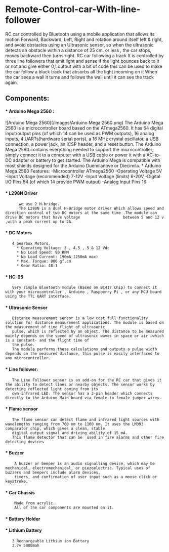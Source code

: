 # Remote-Control-car-With-line-follower
 RC car controlled by Bluetooth using a mobile application that allows its motion Forward, Backward, Left, Right and rotation around itself left & right, and avoid obstacles using an Ultrasonic sensor, so when the ultrasonic detects an obstacle within a distance of 25 cm. or less , the car stops, moves backward then turns right.
RC car following a track It is controlled by three line followers that emit light and sense if the light bounces back to it or not and give either 0,1 output with a bit of code this can be used to make the car follow a black track that absorbs all the light incoming on it When the car sees a wall it turns and follows the wall until it can see the track again.

## Components:
  #### * Arduino Mega 2560 : 
  ![Arduino Mega 2560](/images/Arduino Mega 2560.png)
        The Arduino Mega 2560 is a microcontroller board based on the ATmega2560. It has 54 digital input/output pins (of which 14 can be used as PWM outputs), 16 analog inputs, 4               UARTs(hardware serial ports), a 16 MHz crystal oscillator, a USB connection, a power jack, an ICSP header, and a reset button.
        The Arduino Mega 2560 contains everything needed to support the microcontroller; simply connect it to a computer with a USB cable or power it with a AC-to-DC adapter or                 battery to get started. The Arduino Mega is compatible with most shields designed for the Arduino Duemilanove or Diecimila.
        * Arduino Mega 2560 Features:
          -Microcontroller ATmega2560
          -Operating Voltage 5V
          -Input Voltage (recommended) 7-12V
          -Input Voltage (limits) 6-20V
          -Digital I/O Pins 54 (of which 14 provide PWM output)
           -Analog Input Pins 16
   #### * L298N Driver
          we use 2 H-bridge.
          The L298N is a dual H-Bridge motor driver Which allows speed and direction control of two DC motors at the same time .The module can drive DC motors that have voltage                   between 5 and 12 v ,with a peak current up to 2A.
   #### * DC Motors
       4 Gearbox Motors. 
         * Operating Voltage: 3 , 4.5 , 5 & 12 Vdc
         * No Load Speed: 90 RPM
         * No Load Current: 190mA (250mA max)
         * Max. Torque: 800 gf.cm
         * Gear Ratio: 48:1
       
  #### * HC-05
       Very simple Bluetooth module (Based on BC417 Chip) to connect it with your microcontroller , Arduino , Raspberry Pi , or any MCU board using the TTL UART interface. 
  #### * Ultrasonic Sensor
       Distance measurement sensor is a low cost full functionality solution for distance measurement applications. The module is based on the measurement of time flight of ultrasonic
       pulse, which is reflected by an object. The distance to be measured mainly depends on the speed of ultrasonic waves in space or air –which is a constant- and the flight time of
       the pulse.
       The module performs these calculations and outputs a pulse width depends on the measured distance, this pulse is easily interfaced to any microcontroller. 

 #### * Line follower:
       The Line Follower sensor is an add-on for the RC car that gives it the ability to detect lines or nearby objects. The sensor works by detecting reflected light coming from its
       own infrared LED. The sensor has a 3-pin header which connects directly to the Arduino Main board via female to female jumper wires.
 #### * Flame sensor
       The flame sensor can detect flame and infrared light sources with wavelengths ranging from 760 nm to 1100 nm. It uses the LM393 comparator chip, which gives a clean, stable
       digital output signal and driving ability of 15 mA.
       This flame detector that can be  used in fire alarms and other fire detecting devices 
 #### * Buzzer
        A buzzer or beeper is an audio signalling device, which may be mechanical, electromechanical, or piezoelectric. Typical uses of buzzers and beepers include alarm devices, 
        timers, and confirmation of user input such as a mouse click or keystroke.
 #### * Car Chassis
        Made from acrylic. 
        All of the car components are mounted on it.

#### * Battery Holder
#### * Lithium Battery
       3 Rechargeable Lithium ion Battery
       3.7v 5000mah 



